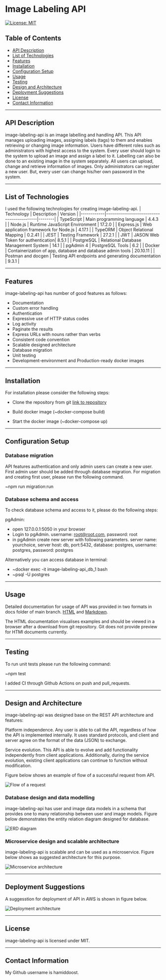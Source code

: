 # Image Labeling API

[![License: MIT](https://img.shields.io/badge/License-MIT-blue.svg)](https://opensource.org/licenses/MIT)

## Table of Contents

- [API Description](#API-Description)
- [List of Technologies](#List-of-Technologies)
- [Features](#Features)
- [Installation](#Installation)
- [Configuration Setup](#Configuration-Setup)
- [Usage](#Usage)
- [Testing](#Testing)
- [Design and Architecture](#Design-and-Architecture)
- [Deployment Suggestions](#Deployment-Suggestions)
- [License](#License)
- [Contact Information](#Contact-Information)

---

## API Description

image-labeling-api is an image labelling and handling API. This API manages uploading images, assigning labels (tags) to them and enables retrieving or changing image information. Users have different roles such as administrators with highest access to the system. Every user should login to the system to upload an image and assign a label to it. Labelling can also be done to an existing image in the system separately. All users can upload, change and retrieve information of images. Only administrators can register a new user. But, every user can change his/her own password in the system.

---

## List of Technologies

I used the following technologies for creating image-labeling-api.
| Technology | Description | Version |
|------------|-------------------------------------------|--------|
| TypeScript | Main programming language | 4.4.3 |
| Node.js | Runtime JavaScript Environment | 17.2.0 |
| Express.js | Web application framework for Node.js | 4.17.1 |
| TypeORM | Object Relational Mapping | 0.2.41 |
| JEST | Testing Framework | 27.2.1 |
| JWT | JASON Web Token for authentication| 8.5.1 |
| PostgreSQL | Relational Database Management System | 14.1 |
| pgAdmin 4 | PostgreSQL Tools | 6.2 |
| Docker | Containerization of app, database and database admin tools | 20.10.11 |
| Postman and docgen | Testing API endpoints and generating documentation | 9.3.1 |

---

## Features

image-labeling-api has number of good features as follows:

- Documentation
- Custom error handling
- Authentication
- Expressive use of HTTP status codes
- Log activity
- Paginate the results
- Express URLs with nouns rather than verbs
- Consistent code convention
- Scalable designed architecture
- Database migration
- Unit testing
- Development-environment and Production-ready docker images

---

## Installation

For installation please consider the following steps:

- Clone the repository from git [link to repository](https://github.com/HamidDoost/image-labeling-api.git)

- Build docker image (~docker-compose build)
- Start the docker image (~docker-compose up)

---

## Configuration Setup

### Database migration

API features authentication and only admin users can create a new user. First admin user should be added through database migration. For migration and creating first user, please run the following command.

~npm run migration:run

### Database schema and access

To check database schema and access to it, please do the following steps:

pgAdmin:

- open 127.0.0.1:5050 in your browser
- Login to pgAdmin. username: root@root.com, password: root
- in pgAdmin create new server with following parameters. server name: yourchoice, server host: db, port:5432, database: postgres, username: postgres, password: postgres

Alternatively you can access database in terminal:

- ~docker exec -it image-labeling-api_db_1 bash
- ~psql -U postgres

---

## Usage

Detailed documentation for usage of API was provided in two formats in docs folder of main branch. [HTML](https://github.com/HamidDoost/image-labeling-api/blob/main/docsDocumentaion_v.1.0.0.html) and [Markdown](https://github.com/HamidDoost/image-labeling-api/blob/main/docsDocumentaion_v.1.0.0.md).

The HTML documentation visualises examples and should be viewed in a browser after a download from git repository. Git does not provide preview for HTMl documents currently.

---

## Testing

To run unit tests please run the following command:

~npm test

I added CI through Github Actions on push and pull_requests.

---

## Design and Architecture

image-labeling-api was designed base on the REST API architecture and features:

Platform independence. Any user is able to call the API, regardless of how the API is implemented internally. It uses standard protocols, and client and server agree on the format of the data (JSON) to exchange.

Service evolution. This API is able to evolve and add functionality independently from client applications. Additionally, during the service evolution, existing client applications can continue to function without modification.

Figure below shows an example of flow of a successful request from API.

![Flow of a request](https://github.com/HamidDoost/image-labeling-api/blob/main/docs/User_request_flow.jpg)

### Database design and data modelling

image-labeling-api has user and image data models in a schema that provides one to many relationship between user and image models. Figure below demonstrates the entity relation diagram designed for database.

![ERD diagram](https://github.com/HamidDoost/image-labeling-api/blob/main/docs/ERD.png)

### Microservice design and scalable architecture

image-labeling-api is scalable and can be used as a microservice. Figure below shows aa suggested architecture for this purpose.

![Microservice architecture](https://github.com/HamidDoost/image-labeling-api/blob/main/docs/Microservices_architecture.jpg)

---

## Deployment Suggestions

A suggesstion for deployment of API in AWS is shown in figure below.

![Deployment architecture](https://github.com/HamidDoost/image-labeling-api/blob/main/docs/Deployment_architecture.jpg)

---

## License

image-labeling-api is licensed under MIT.

---

## Contact Information

My Github username is hamiddoost.
